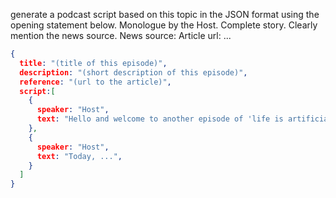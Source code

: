 generate a podcast script based on this topic in the JSON format using the opening statement below. Monologue by the Host. Complete story.
Clearly mention the news source.
News source:
Article url: ...

```json
{
  title: "(title of this episode)",
  description: "(short description of this episode)",
  reference: "(url to the article)",
  script:[
    {
      speaker: "Host",
      text: "Hello and welcome to another episode of 'life is artificial', where we explore the cutting edge of technology, innovation, and what the future could look like.",
    },
    {
      speaker: "Host",
      text: "Today, ...",
    }
  ]
}
```

